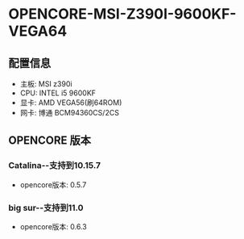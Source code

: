 # OPENCORE-MSI-Z390I-9600KF-VEGA64

## 配置信息

- 主板: MSI z390i
- CPU: INTEL i5 9600KF
- 显卡: AMD VEGA56(刷64ROM)
- 网卡: 博通 BCM94360CS/2CS

## OPENCORE 版本

### Catalina--支持到10.15.7

- opencore版本: 0.5.7

### big sur--支持到11.0

- opencore版本: 0.6.3